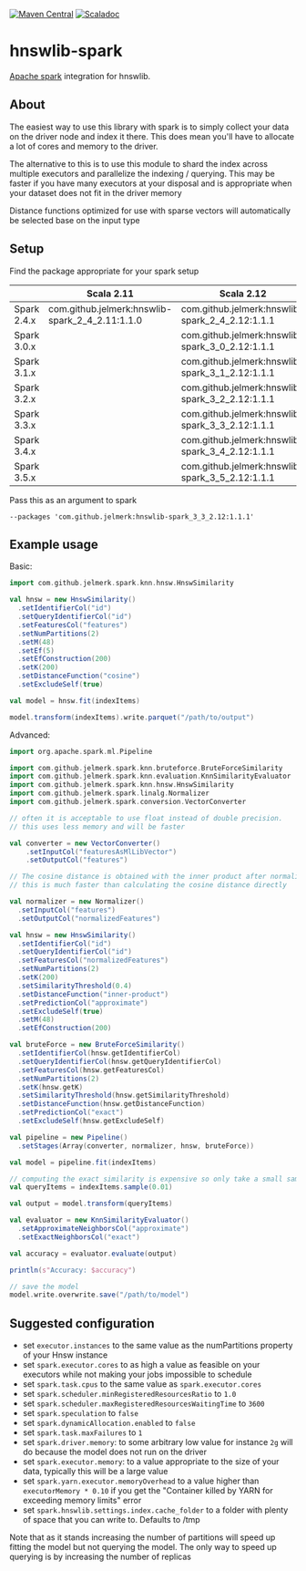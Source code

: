 [![Maven Central](https://maven-badges.herokuapp.com/maven-central/com.github.jelmerk/hnswlib-spark_3_3_2.12/badge.svg)](https://maven-badges.herokuapp.com/maven-central/com.github.jelmerk/hnswlib-spark_3.3_2.12) [![Scaladoc](https://javadoc.io/badge2/com.github.jelmerk/hnswlib-spark_3_3_2.12/javadoc.svg)](https://javadoc.io/doc/com.github.jelmerk/hnswlib-spark_2.3_2.11)


hnswlib-spark
=============

[Apache spark](https://spark.apache.org/) integration for hnswlib.

About
-----

The easiest way to use this library with spark is to simply collect your data on the driver node and index it there.
This does mean you'll have to allocate a lot of cores and memory to the driver.

The alternative to this is to use this module to shard the index across multiple executors
and parallelize the indexing / querying. This may be  faster if you have many executors at your disposal and is
appropriate when your dataset does not fit in the driver memory

Distance functions optimized for use with sparse vectors will automatically be selected base on the input type

Setup
-----

Find the package appropriate for your spark setup

|             | Scala 2.11                                      | Scala 2.12                                      | Scala 2.13                                      |
|-------------|-------------------------------------------------|-------------------------------------------------|-------------------------------------------------|
| Spark 2.4.x | com.github.jelmerk:hnswlib-spark_2_4_2.11:1.1.0 | com.github.jelmerk:hnswlib-spark_2_4_2.12:1.1.1 |                                                 |
| Spark 3.0.x |                                                 | com.github.jelmerk:hnswlib-spark_3_0_2.12:1.1.1 |                                                 |
| Spark 3.1.x |                                                 | com.github.jelmerk:hnswlib-spark_3_1_2.12:1.1.1 |                                                 |
| Spark 3.2.x |                                                 | com.github.jelmerk:hnswlib-spark_3_2_2.12:1.1.1 | com.github.jelmerk:hnswlib-spark_3_2_2.13:1.1.1 |
| Spark 3.3.x |                                                 | com.github.jelmerk:hnswlib-spark_3_3_2.12:1.1.1 | com.github.jelmerk:hnswlib-spark_3_3_2.13:1.1.1 |
| Spark 3.4.x |                                                 | com.github.jelmerk:hnswlib-spark_3_4_2.12:1.1.1 | com.github.jelmerk:hnswlib-spark_3_4_2.13:1.1.1 |
| Spark 3.5.x |                                                 | com.github.jelmerk:hnswlib-spark_3_5_2.12:1.1.1 | com.github.jelmerk:hnswlib-spark_3_5_2.13:1.1.1 |

Pass this as an argument to spark

    --packages 'com.github.jelmerk:hnswlib-spark_3_3_2.12:1.1.1'

Example usage
-------------

Basic:

```scala
import com.github.jelmerk.spark.knn.hnsw.HnswSimilarity

val hnsw = new HnswSimilarity()
  .setIdentifierCol("id")
  .setQueryIdentifierCol("id")
  .setFeaturesCol("features")
  .setNumPartitions(2)
  .setM(48)
  .setEf(5)
  .setEfConstruction(200)
  .setK(200)
  .setDistanceFunction("cosine")
  .setExcludeSelf(true)

val model = hnsw.fit(indexItems)

model.transform(indexItems).write.parquet("/path/to/output")
```

Advanced:

```scala
import org.apache.spark.ml.Pipeline

import com.github.jelmerk.spark.knn.bruteforce.BruteForceSimilarity
import com.github.jelmerk.spark.knn.evaluation.KnnSimilarityEvaluator
import com.github.jelmerk.spark.knn.hnsw.HnswSimilarity
import com.github.jelmerk.spark.linalg.Normalizer
import com.github.jelmerk.spark.conversion.VectorConverter

// often it is acceptable to use float instead of double precision. 
// this uses less memory and will be faster 

val converter = new VectorConverter()
    .setInputCol("featuresAsMlLibVector")
    .setOutputCol("features")

// The cosine distance is obtained with the inner product after normalizing all vectors to unit norm 
// this is much faster than calculating the cosine distance directly

val normalizer = new Normalizer()
  .setInputCol("features")
  .setOutputCol("normalizedFeatures")

val hnsw = new HnswSimilarity()
  .setIdentifierCol("id")
  .setQueryIdentifierCol("id")
  .setFeaturesCol("normalizedFeatures")
  .setNumPartitions(2)
  .setK(200)
  .setSimilarityThreshold(0.4)
  .setDistanceFunction("inner-product")
  .setPredictionCol("approximate")
  .setExcludeSelf(true)
  .setM(48)
  .setEfConstruction(200)

val bruteForce = new BruteForceSimilarity()
  .setIdentifierCol(hnsw.getIdentifierCol)
  .setQueryIdentifierCol(hnsw.getQueryIdentifierCol)
  .setFeaturesCol(hnsw.getFeaturesCol)
  .setNumPartitions(2)
  .setK(hnsw.getK)
  .setSimilarityThreshold(hnsw.getSimilarityThreshold)
  .setDistanceFunction(hnsw.getDistanceFunction)
  .setPredictionCol("exact")
  .setExcludeSelf(hnsw.getExcludeSelf)

val pipeline = new Pipeline()
  .setStages(Array(converter, normalizer, hnsw, bruteForce))

val model = pipeline.fit(indexItems)

// computing the exact similarity is expensive so only take a small sample
val queryItems = indexItems.sample(0.01)

val output = model.transform(queryItems)

val evaluator = new KnnSimilarityEvaluator()
  .setApproximateNeighborsCol("approximate")
  .setExactNeighborsCol("exact")

val accuracy = evaluator.evaluate(output)

println(s"Accuracy: $accuracy")

// save the model
model.write.overwrite.save("/path/to/model")
```

Suggested configuration
-----------------------

- set `executor.instances` to the same value as the numPartitions property of your Hnsw instance
- set `spark.executor.cores` to as high a value as feasible on your executors while not making your jobs impossible to schedule
- set `spark.task.cpus` to the same value as `spark.executor.cores`
- set `spark.scheduler.minRegisteredResourcesRatio` to `1.0`
- set `spark.scheduler.maxRegisteredResourcesWaitingTime` to `3600`
- set `spark.speculation` to `false`
- set `spark.dynamicAllocation.enabled` to `false`
- set `spark.task.maxFailures` to `1`
- set `spark.driver.memory`: to some arbitrary low value for instance `2g` will do because the model does not run on the driver
- set `spark.executor.memory`: to a value appropriate to the size of your data, typically this will be a large value
- set `spark.yarn.executor.memoryOverhead` to a value higher than `executorMemory * 0.10` if you get the "Container killed by YARN for exceeding memory limits" error
- set `spark.hnswlib.settings.index.cache_folder` to a folder with plenty of space that you can write to. Defaults to /tmp

Note that as it stands increasing the number of partitions will speed up fitting the model but not querying the model. The only way to speed up querying is by increasing the number of replicas
